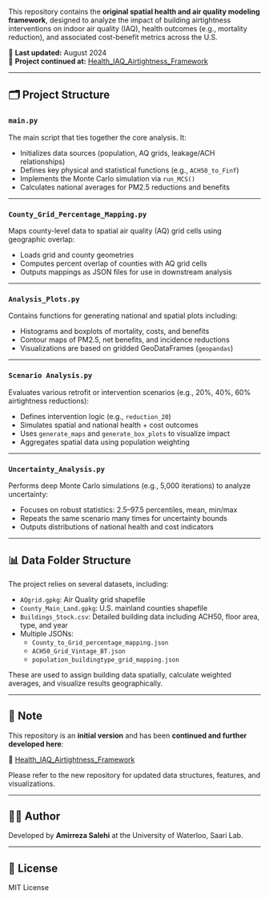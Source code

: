 

This repository contains the **original spatial health and air quality modeling framework**, designed to analyze the impact of building airtightness interventions on indoor air quality (IAQ), health outcomes (e.g., mortality reduction), and associated cost-benefit metrics across the U.S.

📅 **Last updated:** August 2024  
🔁 **Project continued at:** [Health_IAQ_Airtightness_Framework](https://github.com/AmirrezaSLH/Health_IAQ_Airtightness_Framework)

---

## 🗂️ Project Structure

### `main.py`
The main script that ties together the core analysis. It:
- Initializes data sources (population, AQ grids, leakage/ACH relationships)
- Defines key physical and statistical functions (e.g., `ACH50_to_Finf`)
- Implements the Monte Carlo simulation via `run_MCS()`
- Calculates national averages for PM2.5 reductions and benefits

---

### `County_Grid_Percentage_Mapping.py`
Maps county-level data to spatial air quality (AQ) grid cells using geographic overlap:
- Loads grid and county geometries
- Computes percent overlap of counties with AQ grid cells
- Outputs mappings as JSON files for use in downstream analysis

---

### `Analysis_Plots.py`
Contains functions for generating national and spatial plots including:
- Histograms and boxplots of mortality, costs, and benefits
- Contour maps of PM2.5, net benefits, and incidence reductions
- Visualizations are based on gridded GeoDataFrames (`geopandas`)

---

### `Scenario Analysis.py`
Evaluates various retrofit or intervention scenarios (e.g., 20%, 40%, 60% airtightness reductions):
- Defines intervention logic (e.g., `reduction_20`)
- Simulates spatial and national health + cost outcomes
- Uses `generate_maps` and `generate_box_plots` to visualize impact
- Aggregates spatial data using population weighting

---

### `Uncertainty_Analysis.py`
Performs deep Monte Carlo simulations (e.g., 5,000 iterations) to analyze uncertainty:
- Focuses on robust statistics: 2.5–97.5 percentiles, mean, min/max
- Repeats the same scenario many times for uncertainty bounds
- Outputs distributions of national health and cost indicators

---

## 📊 Data Folder Structure

The project relies on several datasets, including:
- `AQgrid.gpkg`: Air Quality grid shapefile
- `County_Main_Land.gpkg`: U.S. mainland counties shapefile
- `Buildings_Stock.csv`: Detailed building data including ACH50, floor area, type, and year
- Multiple JSONs:
  - `County_to_Grid_percentage_mapping.json`
  - `ACH50_Grid_Vintage_BT.json`
  - `population_buildingtype_grid_mapping.json`

These are used to assign building data spatially, calculate weighted averages, and visualize results geographically.

---

## 📌 Note

This repository is an **initial version** and has been **continued and further developed here**:

🔗 [Health_IAQ_Airtightness_Framework](https://github.com/AmirrezaSLH/Health_IAQ_Airtightness_Framework)

Please refer to the new repository for updated data structures, features, and visualizations.

---

## 🧑‍💻 Author

Developed by **Amirreza Salehi** at the University of Waterloo, Saari Lab.

---

## 📄 License

MIT License

